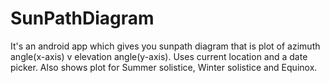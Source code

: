 # SunPathDiagram
It's an android app which gives you sunpath diagram that is plot of azimuth angle(x-axis) v elevation angle(y-axis).
Uses current location and a date picker. Also shows plot for Summer solistice, Winter solistice and Equinox.  
